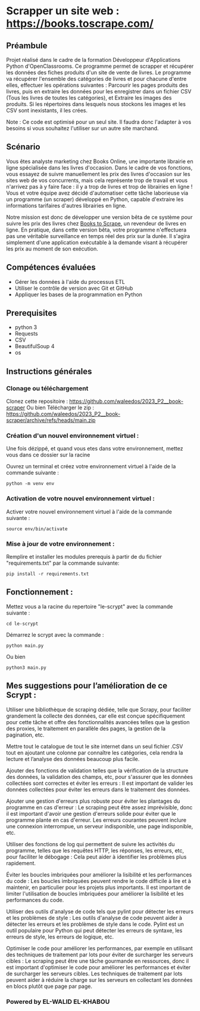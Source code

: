 # Scrapper un site web : https://books.toscrape.com/

## Préambule
Projet réalisé dans le cadre de la formation Développeur d'Applications Python d'OpenClassrooms.
Ce programme permet de scrapper et récupérer les données des fiches produits d'un site de vente de livres. Le programme va récupérer l'ensemble des catégories de livres et pour chacune d'entre elles, effectuer les opérations suivantes :
Parcourir les pages produits des livres, puis en extraire les données pour les enregistrer dans un fichier CSV (Tous les livres de toutes les catégories), et Extraire les images des produits.
Si les répertoires dans lesquels nous stockons les images et les CSV sont inexistants, il les crées.

Note : Ce code est optimisé pour un seul site. Il faudra donc l'adapter à vos besoins si vous souhaitez l'utiliser sur un autre site marchand.

## Scénario
Vous êtes analyste marketing chez Books Online, une importante librairie en ligne spécialisée dans les livres d'occasion. Dans le cadre de vos fonctions, vous essayez de suivre manuellement les prix des livres d'occasion sur les sites web de vos concurrents, mais cela représente trop de travail et vous n'arrivez pas à y faire face : il y a trop de livres et trop de librairies en ligne ! Vous et votre équipe avez décidé d'automatiser cette tâche laborieuse via un programme (un scraper) développé en Python, capable d'extraire les informations tarifaires d'autres librairies en ligne.

Notre mission est donc de développer une version bêta de ce système pour suivre les prix des livres chez [Books to Scrape](https://books.toscrape.com/), un revendeur de livres en ligne. En pratique, dans cette version bêta, votre programme n'effectuera pas une véritable surveillance en temps réel des prix sur la durée. Il s'agira simplement d'une application exécutable à la demande visant à récupérer les prix au moment de son exécution.


## Compétences évaluées
* Gérer les données à l'aide du processus ETL
* Utiliser le contrôle de version avec Git et GitHub
* Appliquer les bases de la programmation en Python


## Prerequisites
* python 3
* Requests
* CSV
* BeautifulSoup 4
* os


## Instructions générales

### Clonage ou téléchargement
Clonez cette repositoire    : https://github.com/waleedos/2023_P2__book-scraper
Ou bien 
Télécharger le zip          : https://github.com/waleedos/2023_P2__book-scraper/archive/refs/heads/main.zip

### Création d'un nouvel environnement virtuel :
Une fois dézippé, et quand vous etes dans votre environnement, mettez vous dans ce dossier sur la racine

Ouvrez un terminal et créez votre environnement virtuel à l'aide de la commande suivante : 
```
python -m venv env
```
### Activation de votre nouvel environnement virtuel :
Activer votre nouvel environnement virtuel à l'aide de la commande suivante :
```
source env/bin/activate
```
### Mise à jour de votre environnement :
Remplire et installer les modules prerequis à partir de du fichier "requirements.txt" par la commande suivante:
```
pip install -r requirements.txt
```
## Fonctionnement :
Mettez vous a la racine du repertoire "le-scrypt" avec la commande suivante :
```
cd le-scrypt
```

Démarrez le scrypt avec la commande :
```
python main.py
```
Ou bien
```
python3 main.py
```
## Mes suggestions pour l’amélioration de ce Scrypt : 
Utiliser une bibliothèque de scraping dédiée, telle que Scrapy, pour faciliter grandement  la collecte des données, car elle est conçue spécifiquement pour cette tâche et offre des fonctionnalités avancées telles que la gestion des proxies, le traitement en parallèle des pages, la gestion de la pagination, etc. 

Mettre tout le catalogue de tout le site internet dans un seul fichier .CSV tout en ajoutant une colonne par connaître les catégories, cela rendra la lecture et l’analyse des données beaucoup plus facile.

Ajouter des fonctions de validation  telles que la vérification de la structure des données, la validation des champs, etc, pour s'assurer que les données collectées sont correctes et éviter les erreurs : Il est important de valider les données collectées pour éviter les erreurs dans le traitement des données.

Ajouter une gestion d'erreurs plus robuste pour éviter les plantages du programme en cas d'erreur : Le scraping peut être assez imprévisible, donc il est important d'avoir une gestion d'erreurs solide pour éviter que le programme plante en cas d'erreur. Les erreurs courantes peuvent inclure une connexion interrompue, un serveur indisponible, une page indisponible, etc.

Utiliser des fonctions de log qui permettent de suivre les activités du programme, telles que les requêtes HTTP, les réponses, les erreurs, etc,  pour faciliter le débogage : Cela peut aider à identifier les problèmes plus rapidement.

Éviter les boucles imbriquées pour améliorer la lisibilité et les performances du code : Les boucles imbriquées peuvent rendre le code difficile à lire et à maintenir, en particulier pour les projets plus importants. Il est important de limiter l'utilisation de boucles imbriquées pour améliorer la lisibilité et les performances du code.

Utiliser des outils d'analyse de code tels que pylint pour détecter les erreurs et les problèmes de style : Les outils d'analyse de code peuvent aider à détecter les erreurs et les problèmes de style dans le code. Pylint est un outil populaire pour Python qui peut détecter les erreurs de syntaxe, les erreurs de style, les erreurs de logique, etc.

Optimiser le code pour améliorer les performances, par exemple en utilisant des techniques de traitement par lots pour éviter de surcharger les serveurs cibles : Le scraping peut être une tâche gourmande en ressources, donc il est important d'optimiser le code pour améliorer les performances et éviter de surcharger les serveurs cibles. Les techniques de traitement par lots peuvent aider à réduire la charge sur les serveurs en collectant les données en blocs plutôt que page par page.

### Powered by EL-WALID EL-KHABOU